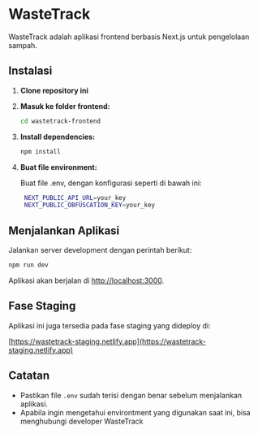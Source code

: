 # WasteTrack

WasteTrack adalah aplikasi frontend berbasis Next.js untuk pengelolaan sampah.

## Instalasi

1. **Clone repository ini**
2. **Masuk ke folder frontend:**
   ```bash
   cd wastetrack-frontend
   ```
3. **Install dependencies:**
   ```bash
   npm install
   ```
4. **Buat file environment:**

   Buat file .env, dengan konfigurasi seperti di bawah ini:

   ```bash
    NEXT_PUBLIC_API_URL=your_key
    NEXT_PUBLIC_OBFUSCATION_KEY=your_key
   ```

## Menjalankan Aplikasi

Jalankan server development dengan perintah berikut:

```bash
npm run dev
```

Aplikasi akan berjalan di [http://localhost:3000](http://localhost:3000).

## Fase Staging

Aplikasi ini juga tersedia pada fase staging yang dideploy di:

[https://wastetrack-staging.netlify.app](https://wastetrack-staging.netlify.app)

## Catatan

- Pastikan file `.env` sudah terisi dengan benar sebelum menjalankan aplikasi.
- Apabila ingin mengetahui environtment yang digunakan saat ini, bisa menghubungi developer WasteTrack

